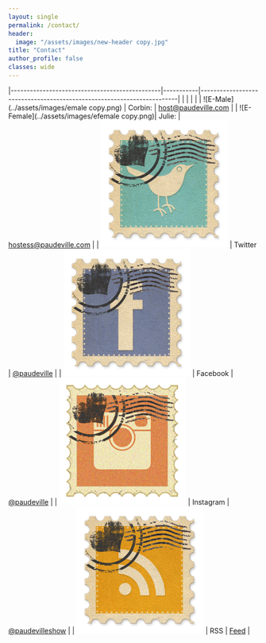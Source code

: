 ```yaml
---
layout: single
permalink: /contact/
header: 
  image: "/assets/images/new-header copy.jpg"
title: "Contact"
author_profile: false
classes: wide
---
```


|-----------------------------------------------|-----------|-----------------------------------------------------------------------|
|                                               |           |                                                                       |
| ![E-Male](../assets/images/emale copy.png)    | Corbin:   | <host@paudeville.com>                                                 |
| ![E-Female](../assets/images/efemale copy.png)| Julie:    | <hostess@paudeville.com>                                              |
| ![Twitter](../assets/images/twitter.png)      | Twitter   | [@paudeville](https://www.twitter.com/paudeville)                     |
| ![Facebook](../assets/images/facebook.png)    | Facebook  | [@paudeville](https://www.facebook.com/paudeville)                    |
| ![Instagram](../assets/images/instagram.png)  | Instagram | [@paudevilleshow](https://www.instagram.com/paudevilleshow)           |
| ![RSS Feed](../assets/images/rss.png)			| RSS       | [Feed](http://paudeville.github.io/minimal-mistakes/podcast-feed.xml) |